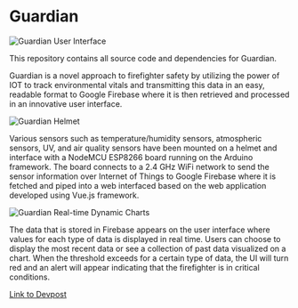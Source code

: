 # Guardian

![Guardian User Interface](https://challengepost-s3-challengepost.netdna-ssl.com/photos/production/software_photos/000/840/765/datas/gallery.jpg)

This repository contains all source code and dependencies for Guardian.

Guardian is a novel approach to firefighter safety by utilizing the power of IOT to track environmental vitals and transmitting this data in an easy, readable format to Google Firebase where it is then retrieved and processed in an innovative user interface.

![Guardian Helmet](https://challengepost-s3-challengepost.netdna-ssl.com/photos/production/software_photos/000/840/758/datas/gallery.jpg)

Various sensors such as temperature/humidity sensors, atmospheric sensors, UV, and air quality sensors have been mounted on a helmet and interface with a NodeMCU ESP8266 board running on the Arduino framework. The board connects to a 2.4 GHz WiFi network to send the sensor information over Internet of Things to Google Firebase where it is fetched and piped into a web interfaced based on the web application developed using Vue.js framework. 


![Guardian Real-time Dynamic Charts](https://challengepost-s3-challengepost.netdna-ssl.com/photos/production/software_photos/000/840/764/datas/gallery.jpg)

The data that is stored in Firebase appears on the user interface where values for each type of data is displayed in real time. Users can choose to display the most recent data or see a collection of past data visualized on a chart. When the threshold exceeds for a certain type of data, the UI will turn red and an alert will appear indicating that the firefighter is in critical conditions.

[Link to Devpost](https://devpost.com/software/guardian-2n7q3s)


